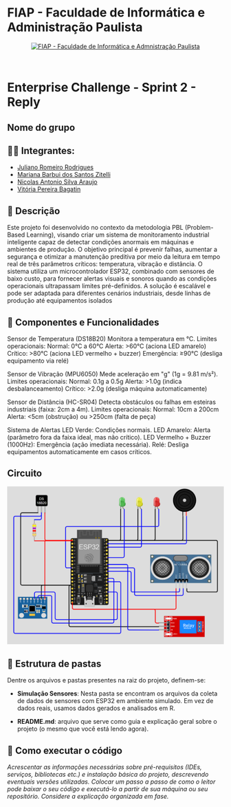 # FIAP - Faculdade de Informática e Administração Paulista

<p align="center">
<a href= "https://www.fiap.com.br/"><img src="assets/logo-fiap.png" alt="FIAP - Faculdade de Informática e Admnistração Paulista" border="0" width=40% height=40%></a>
</p>

<br>

# Enterprise Challenge - Sprint 2 - Reply

## Nome do grupo

## 👨‍🎓 Integrantes: 
- <a href="https://www.linkedin.com/in/juliano-romeiro-rodrigues/">Juliano Romeiro Rodrigues</a>
- <a href="">Mariana Barbui dos Santos Zitelli</a>
- <a href="https://www.linkedin.com/in/nicolas--araujo/">Nicolas Antonio Silva Araujo</a> 
- <a href="https://www.linkedin.com/in/vitoria-bagatin-31ba88266/">Vitória Pereira Bagatin</a> 


## 📜 Descrição

Este projeto foi desenvolvido no contexto da metodologia PBL (Problem-Based Learning), visando criar um sistema de monitoramento industrial inteligente capaz de detectar condições anormais em máquinas e ambientes de produção. O objetivo principal é prevenir falhas, aumentar a segurança e otimizar a manutenção preditiva por meio da leitura em tempo real de três parâmetros críticos: temperatura, vibração e distância.
O sistema utiliza um microcontrolador ESP32, combinado com sensores de baixo custo, para fornecer alertas visuais e sonoros quando as condições operacionais ultrapassam limites pré-definidos. A solução é escalável e pode ser adaptada para diferentes cenários industriais, desde linhas de produção até equipamentos isolados


## 🔋 Componentes e Funcionalidades

Sensor de Temperatura (DS18B20)
Monitora a temperatura em °C.
Limites operacionais:
Normal: 0°C a 60°C
Alerta: >60°C (aciona LED amarelo)
Crítico: >80°C (aciona LED vermelho + buzzer)
Emergência: ≥90°C (desliga equipamento via relé)

Sensor de Vibração (MPU6050)
Mede aceleração em "g" (1g = 9.81 m/s²).
Limites operacionais:
Normal: 0.1g a 0.5g
Alerta: >1.0g (indica desbalanceamento)
Crítico: >2.0g (desliga máquina automaticamente)

Sensor de Distância (HC-SR04)
Detecta obstáculos ou falhas em esteiras industriais (faixa: 2cm a 4m).
Limites operacionais:
Normal: 10cm a 200cm
Alerta: <5cm (obstrução) ou >250cm (falta de peça)

Sistema de Alertas
LED Verde: Condições normais.
LED Amarelo: Alerta (parâmetro fora da faixa ideal, mas não crítico).
LED Vermelho + Buzzer (1000Hz): Emergência (ação imediata necessária).
Relé: Desliga equipamentos automaticamente em casos críticos.

## Circuito

![Circuito-Challenge-Esp32.png](https://github.com/Nico-Araujo/FIAP/blob/5cc8750ab00ef7c1a4fcdfb5e586621566fd1ac5/Fase%204/Enterprise%20Challenge/Circuito-Challenge-Esp32.png)


## 📁 Estrutura de pastas

Dentre os arquivos e pastas presentes na raiz do projeto, definem-se:

- <b>Simulação Sensores</b>: Nesta pasta se encontram os arquivos da coleta de dados de sensores com ESP32 em ambiente simulado. Em vez de dados reais, usamos dados gerados e analisados em R.

- <b>README.md</b>: arquivo que serve como guia e explicação geral sobre o projeto (o mesmo que você está lendo agora).

## 🔧 Como executar o código

*Acrescentar as informações necessárias sobre pré-requisitos (IDEs, serviços, bibliotecas etc.) e instalação básica do projeto, descrevendo eventuais versões utilizadas. Colocar um passo a passo de como o leitor pode baixar o seu código e executá-lo a partir de sua máquina ou seu repositório. Considere a explicação organizada em fase.*

